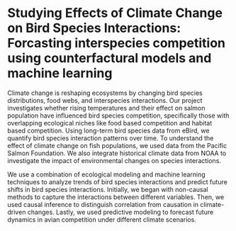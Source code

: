 # Studying Effects of Climate Change on Bird Species Interactions: Forcasting interspecies competition using counterfactural models and machine learning

Climate change is reshaping ecosystems by changing bird species distributions, food webs, and interspecies interactions. Our project investigates whether rising temperatures and their effect on salmon population have influenced bird species competition, specifically those with overlapping ecological niches like food based competition and habitat based competition. Using long-term bird species data from eBird, we quantify bird species interaction patterns over time. To understand the effect of climate change on fish populations, we used data from the Pacific Salmon Foundation. We also integrate historical climate data from NOAA to investigate the impact of environmental changes on species interactions. 

We use a combination of ecological modeling and machine learning techniques to analyze trends of bird species interactions and predict future shifts in bird species interactions. Initially, we began with non-causal methods to capture the interactions between different variables. Then, we used causal inference to distinguish correlation from causation in climate-driven changes. Lastly, we used predictive modeling to forecast future dynamics in avian competition under different climate scenarios. 

